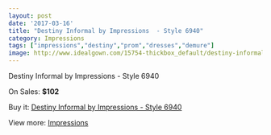 ```yaml
---
layout: post
date: '2017-03-16'
title: "Destiny Informal by Impressions  - Style 6940"
category: Impressions
tags: ["impressions","destiny","prom","dresses","demure"]
image: http://www.idealgown.com/15754-thickbox_default/destiny-informal-by-impressions-style-6940.jpg
---
```

Destiny Informal by Impressions  - Style 6940

On Sales: **$102**
<a href="https://www.idealgown.com/en/impressions/6305-destiny-informal-by-impressions-style-6940.html"><amp-img layout="responsive" width="600" height="600" src="//www.idealgown.com/15754-thickbox_default/destiny-informal-by-impressions-style-6940.jpg" alt="Destiny Informal by Impressions  - Style 6940 0" /></a>

Buy it: [Destiny Informal by Impressions  - Style 6940](https://www.idealgown.com/en/impressions/6305-destiny-informal-by-impressions-style-6940.html "Destiny Informal by Impressions  - Style 6940")

View more: [Impressions](https://www.idealgown.com/en/91-impressions "Impressions")